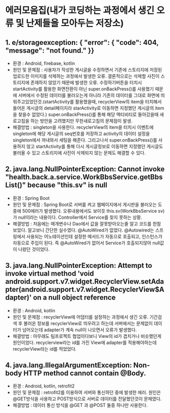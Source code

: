 # 에러모음집(내가 코딩하는 과정에서 생긴 오류 및 난제들을 모아두는 저장소)

## 1. e/storageexception: { "error": { "code": 404, "message": "not found." }}
 - 환경 : Android, firebase, kotlin
 - 원인 및 문제점 : 사용자가 작성한 게시글을 수정하면서 기존에 스토리지에 저장된 업로드한 이미지를 삭제하는 과정에서 발생한 오류. 결론적으로는 삭제할 사진이 스토리지에 존재하지 않았기 때문에 발생한 오류. 수정하기버튼을 터치시 startActivity를 활용한 화면전환이 아닌 super.onBackPress()를 사용했기 때문에 서버에서 수정된 데이터를 불러오는게 아니라 기존의 데이터를 그대로 화면에 띄워주고있었던것.(startActivity를 활용했을때, recyclerView의 item을 터치해서 들어온 게시글의 detail페이지라 starActivity로 이동하면 지정했던 게시글의 item을 찾을수 없었다.) super.onBackPress()를 통해 해당 액티비티로 돌아갔을때 새로고침을 하는 방안을 고려했지만 무한새로고침의 문제점이 발생.<br>
 - 해결방법 : singleton을 사용한다. recyclerView의 item을 터치시 이벤트에 singleton에 해당 게시글의 seq번호를 저장하고 activity의 데이터 설정을 singleton에서 꺼내와서 세팅을 해준다. 그리고나서 super.onBackPress()를 사용하지 않고 startActivity를 통해 다시 게시글정보로 이동하면 지정했던 게시글도 불러올 수 있고 스토리지에 사진이 삭제되지 않는 문제도 해결할 수 있다.


## 2. java.lang.NullPointerException: Cannot invoke "health.back.a.service.WorkBbsService.getBbsList()" because "this.sv" is null
 - 환경 : Spring Boot
 - 원인 및 문제점 : Spring Boot로 서버를 켜고 웹페이지에서 게시판을 불러오는 도중에 500에러가 발생했다. 오류내용에서도 보이듯 this.sv(WorkBbsService sv)가 null이라는 내용이다. 
Controller에서 Service를 찾지 못하는 상황.
 - 해결방법 : 처음에는 매개변수나 Dao에서 값을 잘못받아오는줄 알고 코드를 한참 보았다. 알고보니 간단한 실수였다. @AutoWired가 없었다. @Autowired는 스프링에서 사용되는 어노테이션인데 설정한 메서드가 자동으로 호출되고, 인스턴스가 자동으로 주입이 된다. 즉 @AutoWired가 없어서 Service가 호출되지않아 null값이 나왔던 것이었다.


## 3. java.lang.NullPointerException: Attempt to invoke virtual method 'void android.support.v7.widget.RecyclerView.setAdapter(android.support.v7.widget.RecyclerView$Adapter)' on a null object reference
 - 환경 : Android, kotlin
 - 원인 및 문제점 : recyclerView에 어댑터를 설정하는 과정에서 생긴 오류. 기간검색 후 불러온 정보를 recyclerView로 띄우려고 하는데 서버에서는 문제없이 데이터가 넘어오는데 adapter가
 계속 null이 나오면서 오류가 발생했다.
 - 해결방법 : 아무래도 팀프로젝트 협업이다보니 View의 id가 겹치거나 비슷했던게 원인이었다. recyclerview라는 id를 가진 View에 adapter를 적용해야하는데 recyclerView라는 id를 적었었다.


## 4. java.lang.IllegalArgumentException: Non-body HTTP method cannot contain @Body.
 - 환경 : Android, kotlin, retrofit2
 - 원인 및 문제점 : retrofit2를 이용하여 서버와 통신하던 중에 발생한 에러. 원인은 @GET방식을 사용하고 POST방식으로 서버로 데이터를 전달했던것이 문제였다.
 - 해결방법 : 데이터 통신 방식을 @GET 과 @POST 둘중 하나만 사용한다.
